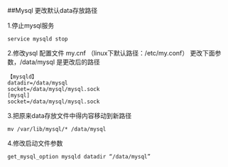 ##Mysql 更改默认data存放路径

1.停止mysql服务

	service mysqld stop
	
2.修改ysql 配置文件 my.cnf （linux下默认路径：/etc/my.conf）
更改下面参数，/data/mysql 是更改后的路径

```
【mysqld】
datadir=/data/mysql
socket=/data/mysql/mysql.sock
[mysql]
socket=/data/mysql/mysql.sock
```

3.把原来data存放文件中得内容移动到新路径

```
mv /var/lib/mysql/* /data/mysql
```

4.修改启动文件参数

```
get_mysql_option mysqld datadir “/data/mysql”
```
